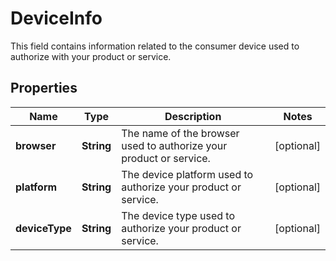 

# DeviceInfo

This field contains information related to the consumer device used to authorize with your product or service.

## Properties

| Name | Type | Description | Notes |
|------------ | ------------- | ------------- | -------------|
|**browser** | **String** | The name of the browser used to authorize your product or service. |  [optional] |
|**platform** | **String** | The device platform used to authorize your product or service. |  [optional] |
|**deviceType** | **String** | The device type used to authorize your product or service. |  [optional] |



